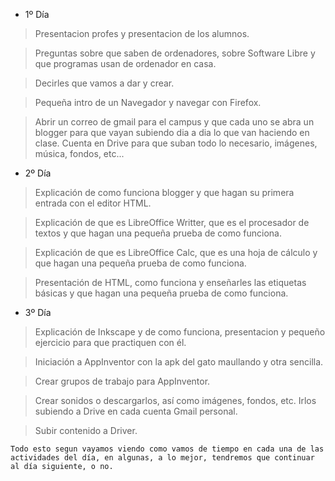 * 1º Día 

> Presentacion profes y presentacion de los alumnos.

> Preguntas sobre que saben de ordenadores, sobre Software Libre y que programas usan de ordenador en casa.

> Decirles que vamos a dar y crear.

> Pequeña intro de un Navegador y navegar con Firefox.

> Abrir un correo de gmail para el campus y que cada uno se abra un blogger para que vayan subiendo dia a dia lo que van haciendo en clase. Cuenta en Drive para que suban todo lo necesario, imágenes, música, fondos, etc...


* 2º Día

> Explicación de como funciona blogger y que hagan su primera entrada con el editor HTML. 

> Explicación de que es LibreOffice Writter, que es el procesador de textos y que hagan una pequeña prueba de como funciona.

> Explicación de que es LibreOffice Calc, que es una hoja de cálculo y que hagan una pequeña prueba de como funciona.

> Presentación de HTML, como funciona y enseñarles las etiquetas básicas y que hagan una pequeña prueba de como funciona. 


* 3º Día

> Explicación de Inkscape y de como funciona, presentacion y pequeño ejercicio para que practiquen con él.

> Iniciación a AppInventor con la apk del gato maullando y otra sencilla.

> Crear grupos de trabajo para AppInventor.

> Crear sonidos o descargarlos, así como imágenes, fondos, etc. Irlos subiendo a Drive en cada cuenta Gmail personal.

> Subir contenido a Driver.

`Todo esto segun vayamos viendo como vamos de tiempo en cada una de las actividades del día, en algunas, a lo mejor, tendremos que continuar al día siguiente, o no.`
